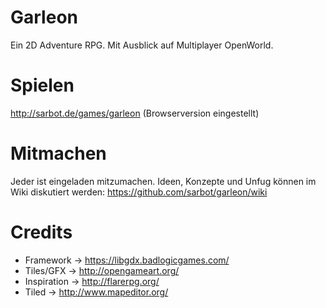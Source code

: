 # Garleon
Ein 2D Adventure RPG. Mit Ausblick auf Multiplayer OpenWorld.

# Spielen
http://sarbot.de/games/garleon (Browserversion eingestellt)

# Mitmachen
Jeder ist eingeladen mitzumachen. Ideen, Konzepte und Unfug können im Wiki diskutiert werden:
https://github.com/sarbot/garleon/wiki

# Credits
- Framework -> https://libgdx.badlogicgames.com/
- Tiles/GFX -> http://opengameart.org/
- Inspiration -> http://flarerpg.org/
- Tiled -> http://www.mapeditor.org/
